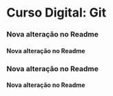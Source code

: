# Curso Digital: Git

### Nova alteração no Readme

#### Nova alteração no Readme

### Nova alteração no Readme

#### Nova alteração no Readme
